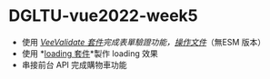 # DGLTU-vue2022-week5
- 使用 *[VeeValidate 套件](https://vee-validate.logaretm.com/v4/)*完成表單驗證功能，*[操作文件](https://hackmd.io/FFv0a5cBToOATP7uI5COMQ)*（無ESM 版本）
- 使用 *[loading 套件](https://www.npmjs.com/package/vue-loading-overlay)*製作 loading 效果
- 串接前台 API 完成購物車功能
